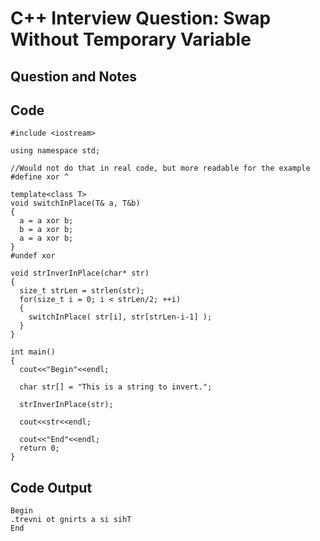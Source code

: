
# C++ Interview Question: Swap Without Temporary Variable

## Question and Notes


## Code

    
    #include <iostream>
    
    using namespace std;
    
    //Would not do that in real code, but more readable for the example
    #define xor ^
    
    template<class T>
    void switchInPlace(T& a, T&b)
    {
      a = a xor b;
      b = a xor b;
      a = a xor b;
    }
    #undef xor
    
    void strInverInPlace(char* str)
    {
      size_t strLen = strlen(str);
      for(size_t i = 0; i < strLen/2; ++i)
      {
        switchInPlace( str[i], str[strLen-i-1] );
      }
    }
    
    int main()
    {
      cout<<"Begin"<<endl;
    
      char str[] = "This is a string to invert.";
      
      strInverInPlace(str);
    
      cout<<str<<endl;
    
      cout<<"End"<<endl;
      return 0;
    }

## Code Output

    Begin
    .trevni ot gnirts a si sihT
    End

